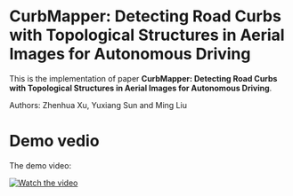 # CurbMapper: Detecting Road Curbs with Topological Structures in Aerial Images for Autonomous Driving
This is the implementation of paper **CurbMapper: Detecting Road Curbs with Topological Structures in Aerial Images for Autonomous Driving**.

Authors: Zhenhua Xu, Yuxiang Sun and Ming Liu

# Demo vedio

The demo video:
 
[![Watch the video](https://img.youtube.com/vi/Yvk4xYA4JrI/0.jpg)](https://youtu.be/Yvk4xYA4JrI)



